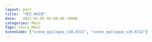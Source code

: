 ```yaml
---
layout: post
title:  "메인_063장"
date:   2021-01-05 03:00:00 +0000
categories: Main
Tags: Story Main
SceneCode: ["scene_epilogue_s10,6311", "scene_epilogue_s20,6312"]
---
```

